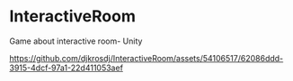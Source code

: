# InteractiveRoom
Game about interactive room- Unity


https://github.com/djkrosdj/InteractiveRoom/assets/54106517/62086ddd-3915-4dcf-97a1-22d411053aef

